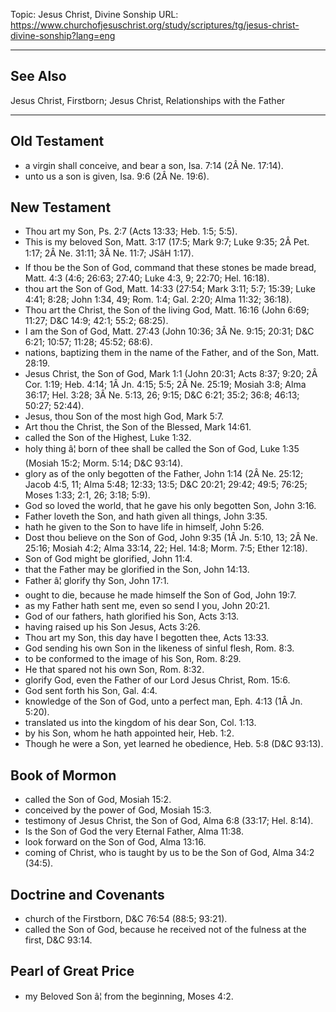 Topic: Jesus Christ, Divine Sonship
URL: https://www.churchofjesuschrist.org/study/scriptures/tg/jesus-christ-divine-sonship?lang=eng

---

## See Also

Jesus Christ, Firstborn; Jesus Christ, Relationships with the Father

---

## Old Testament

- a virgin shall conceive, and bear a son, Isa. 7:14 (2Â Ne. 17:14).
- unto us a son is given, Isa. 9:6 (2Â Ne. 19:6).

## New Testament

- Thou art my Son, Ps. 2:7 (Acts 13:33; Heb. 1:5; 5:5).
- This is my beloved Son, Matt. 3:17 (17:5; Mark 9:7; Luke 9:35; 2Â Pet. 1:17; 2Â Ne. 31:11; 3Â Ne. 11:7; JSâH 1:17).
- If thou be the Son of God, command that these stones be made bread, Matt. 4:3 (4:6; 26:63; 27:40; Luke 4:3, 9; 22:70; Hel. 16:18).
- thou art the Son of God, Matt. 14:33 (27:54; Mark 3:11; 5:7; 15:39; Luke 4:41; 8:28; John 1:34, 49; Rom. 1:4; Gal. 2:20; Alma 11:32; 36:18).
- Thou art the Christ, the Son of the living God, Matt. 16:16 (John 6:69; 11:27; D&C 14:9; 42:1; 55:2; 68:25).
- I am the Son of God, Matt. 27:43 (John 10:36; 3Â Ne. 9:15; 20:31; D&C 6:21; 10:57; 11:28; 45:52; 68:6).
- nations, baptizing them in the name of the Father, and of the Son, Matt. 28:19.
- Jesus Christ, the Son of God, Mark 1:1 (John 20:31; Acts 8:37; 9:20; 2Â Cor. 1:19; Heb. 4:14; 1Â Jn. 4:15; 5:5; 2Â Ne. 25:19; Mosiah 3:8; Alma 36:17; Hel. 3:28; 3Â Ne. 5:13, 26; 9:15; D&C 6:21; 35:2; 36:8; 46:13; 50:27; 52:44).
- Jesus, thou Son of the most high God, Mark 5:7.
- Art thou the Christ, the Son of the Blessed, Mark 14:61.
- called the Son of the Highest, Luke 1:32.
- holy thing â¦ born of thee shall be called the Son of God, Luke 1:35 (Mosiah 15:2; Morm. 5:14; D&C 93:14).
- glory as of the only begotten of the Father, John 1:14 (2Â Ne. 25:12; Jacob 4:5, 11; Alma 5:48; 12:33; 13:5; D&C 20:21; 29:42; 49:5; 76:25; Moses 1:33; 2:1, 26; 3:18; 5:9).
- God so loved the world, that he gave his only begotten Son, John 3:16.
- Father loveth the Son, and hath given all things, John 3:35.
- hath he given to the Son to have life in himself, John 5:26.
- Dost thou believe on the Son of God, John 9:35 (1Â Jn. 5:10, 13; 2Â Ne. 25:16; Mosiah 4:2; Alma 33:14, 22; Hel. 14:8; Morm. 7:5; Ether 12:18).
- Son of God might be glorified, John 11:4.
- that the Father may be glorified in the Son, John 14:13.
- Father â¦ glorify thy Son, John 17:1.
- ought to die, because he made himself the Son of God, John 19:7.
- as my Father hath sent me, even so send I you, John 20:21.
- God of our fathers, hath glorified his Son, Acts 3:13.
- having raised up his Son Jesus, Acts 3:26.
- Thou art my Son, this day have I begotten thee, Acts 13:33.
- God sending his own Son in the likeness of sinful flesh, Rom. 8:3.
- to be conformed to the image of his Son, Rom. 8:29.
- He that spared not his own Son, Rom. 8:32.
- glorify God, even the Father of our Lord Jesus Christ, Rom. 15:6.
- God sent forth his Son, Gal. 4:4.
- knowledge of the Son of God, unto a perfect man, Eph. 4:13 (1Â Jn. 5:20).
- translated us into the kingdom of his dear Son, Col. 1:13.
- by his Son, whom he hath appointed heir, Heb. 1:2.
- Though he were a Son, yet learned he obedience, Heb. 5:8 (D&C 93:13).

## Book of Mormon

- called the Son of God, Mosiah 15:2.
- conceived by the power of God, Mosiah 15:3.
- testimony of Jesus Christ, the Son of God, Alma 6:8 (33:17; Hel. 8:14).
- Is the Son of God the very Eternal Father, Alma 11:38.
- look forward on the Son of God, Alma 13:16.
- coming of Christ, who is taught by us to be the Son of God, Alma 34:2 (34:5).

## Doctrine and Covenants

- church of the Firstborn, D&C 76:54 (88:5; 93:21).
- called the Son of God, because he received not of the fulness at the first, D&C 93:14.

## Pearl of Great Price

- my Beloved Son â¦ from the beginning, Moses 4:2.

